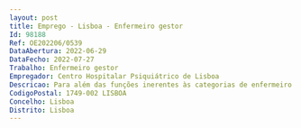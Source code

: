```yaml
--- 
layout: post
title: Emprego - Lisboa - Enfermeiro gestor
Id: 98188
Ref: OE202206/0539
DataAbertura: 2022-06-29
DataFecho: 2022-07-27
Trabalho: Enfermeiro gestor
Empregador: Centro Hospitalar Psiquiátrico de Lisboa
Descricao: Para além das funções inerentes às categorias de enfermeiro e de enfermeiro especialista, ao enfermeiro gestor, cujo conteúdo funcional integra, na generalidade, as funções de planeamento, organização, direção e avaliação dos cuidados de enfermagem, utilizando um modelo facilitador do desenvolvimento organizacional e promotor da qualidade e segurança, compete ainda e em especial executar as funções elencadas no artigo 10.º B do Decreto Lei n.º 248 2009, de 22 de setembro, na redação conferida pelo Decreto Lei n.º 71 2019, de 27 de maio.
CodigoPostal: 1749-002 LISBOA
Concelho: Lisboa
Distrito: Lisboa
--- 
```

